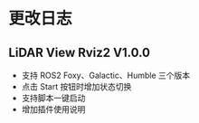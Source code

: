 # 更改日志

## LiDAR View Rviz2 V1.0.0

- 支持 ROS2 Foxy、Galactic、Humble 三个版本
- 点击 Start 按钮时增加状态切换
- 支持脚本一键启动
- 增加插件使用说明
